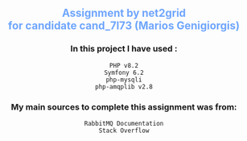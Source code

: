 <div style="text-align: center">
<h2 style="color: #70a6fd">Assignment by net2grid <br>
    for candidate cand_7l73 (Marios Genigiorgis)</h2>

### In this project I have used :
    PHP v8.2
    Symfony 6.2
    php-mysqli
    php-amqplib v2.8

### My main sources to complete this assignment was from:
    RabbitMQ Documentation
    Stack Overflow
</div>
